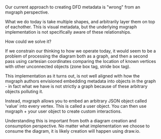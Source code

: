 Our current approach to creating DFD metadata is "wrong" from an mxgraph perspective.

What we do today is take multiple shapes, and arbitrarily layer them on top of eachother. This is visual metadata, but the underlying mxgraph implementation is not specifically aware of these relationships.

How could we solve it?

If we constrain our thinking to how we operate today, it would seem to be a problem of processing the diagram both as a graph, and then a second pass using cartesian coordinates comparing the location of known vertices with other unconnected objects (zone box tag, stride box tag).

This implementation as it turns out, is not well aligned with how the mxgraph authors envisioned embedding metadata into objects in the graph - in fact what we have is not strictly a graph because of these arbitrary objects polluting it.

Instead, mxgraph allows you to embed an arbitrary JSON object called 'value' into every vertex. This is called a user object. You can then use mxgraph + your user object to create custom interactions.

Understanding this is important from both a diagram creation and consumption perspective. No matter what implementation we choose to consume the diagram, it is likely creation will happen using draw.io.
